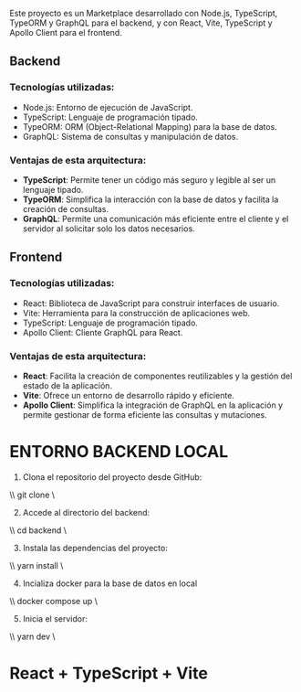 Este proyecto es un Marketplace desarrollado con Node.js, TypeScript, TypeORM y GraphQL para el backend, y con React, Vite, TypeScript y Apollo Client para el frontend. 
 
## Backend 
 
### Tecnologías utilizadas: 
- Node.js: Entorno de ejecución de JavaScript. 
- TypeScript: Lenguaje de programación tipado. 
- TypeORM: ORM (Object-Relational Mapping) para la base de datos. 
- GraphQL: Sistema de consultas y manipulación de datos. 
 
### Ventajas de esta arquitectura: 
- **TypeScript**: Permite tener un código más seguro y legible al ser un lenguaje tipado. 
- **TypeORM**: Simplifica la interacción con la base de datos y facilita la creación de consultas. 
- **GraphQL**: Permite una comunicación más eficiente entre el cliente y el servidor al solicitar solo los datos necesarios. 
 
## Frontend 
 
### Tecnologías utilizadas: 
- React: Biblioteca de JavaScript para construir interfaces de usuario. 
- Vite: Herramienta para la construcción de aplicaciones web. 
- TypeScript: Lenguaje de programación tipado. 
- Apollo Client: Cliente GraphQL para React. 
 
### Ventajas de esta arquitectura: 
- **React**: Facilita la creación de componentes reutilizables y la gestión del estado de la aplicación. 
- **Vite**: Ofrece un entorno de desarrollo rápido y eficiente. 
- **Apollo Client**: Simplifica la integración de GraphQL en la aplicación y permite gestionar de forma eficiente las consultas y mutaciones. 

# ENTORNO BACKEND LOCAL

1. Clona el repositorio del proyecto desde GitHub:

\\\ git clone   \

2. Accede al directorio del backend:

\\\ cd backend  \

3. Instala las dependencias del proyecto:

\\\ yarn install  \

4. Incializa docker para la base de datos en local

\\\ docker compose up  \ 

5. Inicia el servidor:

\\\ yarn dev \ 



# React + TypeScript + Vite

